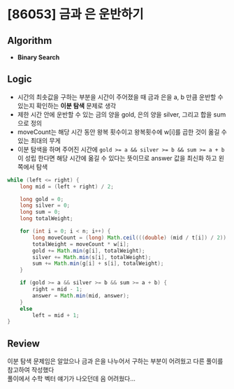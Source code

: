 # [86053] 금과 은 운반하기
## Algorithm
- **Binary Search**

## Logic
- 시간의 최솟값을 구하는 부분을 시간이 주어졌을 때 금과 은을 a, b 만큼 운반할 수 있는지 확인하는 **이분 탐색** 문제로 생각
- 제한 시간 안에 운반할 수 있는 금의 양을 gold, 은의 양을 silver, 그리고 합을 sum 으로 정의
- moveCount는 해당 시간 동안 왕복 횟수이고 왕복횟수에 w[i]를 곱한 것이 옮길 수 있는 최대의 무게
- 이분 탐색을 하며 주어진 시간에 `gold >= a && silver >= b && sum >= a + b`이 성립 한다면 해당 시간에 옮길 수 있다는 뜻이므로 answer 값을 최신화 하고 왼쪽에서 탐색

```java
while (left <= right) {
    long mid = (left + right) / 2;

    long gold = 0;
    long silver = 0;
    long sum = 0;
    long totalWeight;

    for (int i = 0; i < n; i++) {
        long moveCount = (long) Math.ceil(((double) (mid / t[i]) / 2));
        totalWeight = moveCount * w[i];
        gold += Math.min(g[i], totalWeight);
        silver += Math.min(s[i], totalWeight);
        sum += Math.min(g[i] + s[i], totalWeight);
    }

    if (gold >= a && silver >= b && sum >= a + b) {
        right = mid - 1;
        answer = Math.min(mid, answer);
    }
    else
        left = mid + 1;
}
```

## Review
이분 탐색 문제임은 알았으나 금과 은을 나누어서 구하는 부분이 어려웠고 다른 풀이를 참고하여 작성했다  
풀이에서 수학 벡터 얘기가 나오던데 음 어려웠다...
